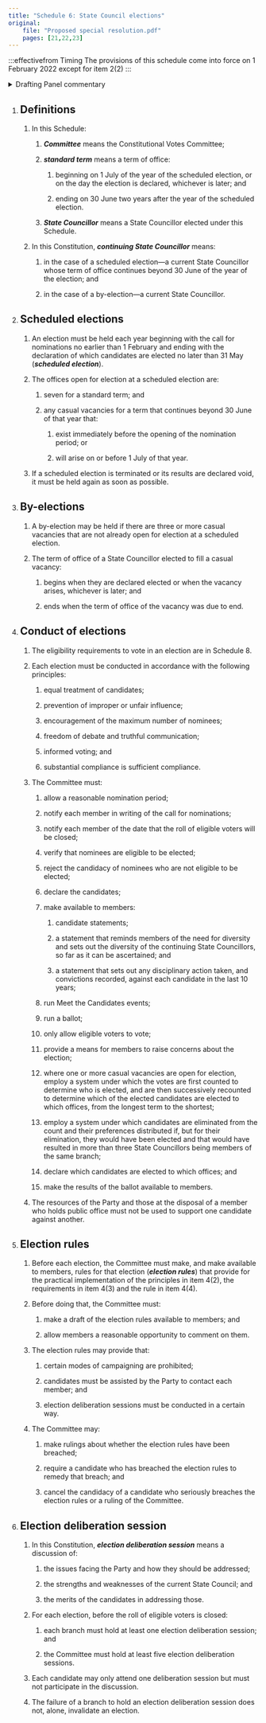 ```yaml
---
title: "Schedule 6: State Council elections"
original:
    file: "Proposed special resolution.pdf"
    pages: [21,22,23]
---
```


:::effectivefrom Timing
The provisions of this schedule come into force
on 1 February 2022 except for item 2(2)
:::

<details>

<summary>Drafting Panel commentary</summary>

See box under [Part 3](./03-state-council.md).

The election of State Councillors is overseen by an independent Constitutional Votes
Committee, which is dealt with in [Part 4](./04-constitutional-votes-committee.md). The Constitutional Votes Committee must
conduct the election under important principles set out in Schedule 6, [item 4](#4), including
prevention of unfair influence, equal treatment of candidates and informed voting.

Schedule 6, [item 5](#election-rules), requires the Constitutional Votes Committee to establish rules for
the conduct of the election following the principles and procedures set out in detail in
item 4.

Schedule 6, [items 3 and 4](#by-elections), set out that by-elections may only occur if there are 3 or
more casual vacancies. Otherwise (and thus usually) a vacancy is added to the
vacancies to be filled at the next scheduled (i.e. annual) election, with a procedure to
determine which candidates fill the full two-year terms and which fill a shorter term.

[Schedule 8](./schedule-08-eligibility-requirements.md) sets out the requirements to be elected to State Council, the most
significant of which is to have been a member of the party for at least two years, to be a
current resident of Victoria, and not to have been in the past year a member who holds
public office. There are limitations also on staff of the Party or of a member who holds
public office being elected ([Schedule 7, Item 4](./schedule-08-eligibility-requirements.md#state-councillor)) and some other limitations. State
Councillors are limited to two terms before effectively needing to take a one year break
([Schedule 7, item 4(3)(a)](./schedule-08-eligibility-requirements.md#4.3.a)).

For the system for electing the State Council, see [Part 3](./03-state-council.md) above.

</details>

1. ## Definitions

    1.  In this Schedule:

        <subclause-letters>

        1.  ***Committee*** means the Constitutional Votes
            Committee;

        2.  ***standard term*** means a term of office:

            1.  beginning on 1 July of the year of the scheduled
                election, or on the day the election is declared,
                whichever is later; and

            2.  ending on 30 June two years after the year of the
                scheduled election.

        3.  ***State Councillor*** means a State Councillor elected under this Schedule.

        </subclause-letters>

    2.  In this Constitution, ***continuing State Councillor***
        means:

        <subclause-letters>

        1.  in the case of a scheduled election—a current State
            Councillor whose term of office continues beyond 30 June
            of the year of the election; and

        2.  in the case of a by-election—a current State Councillor.

        </subclause-letters>



2. ## Scheduled elections

    1.  An election must be held each year beginning with the call
        for nominations no earlier than 1 February and ending with
        the declaration of which candidates are elected no later
        than 31 May (***scheduled election***).

    2.  <ClauseAnnotation effectivefrom="on 1 February 2022" /> The offices open for election at a scheduled election are:

        <subclause-letters>

        1.  seven for a standard term; and

        2.  any casual vacancies for a term that continues beyond
            30 June of that year that:

            1.  exist immediately before the opening of the
                nomination period; or

            2.  will arise on or before 1 July of that year.
        
        </subclause-letters>

    3.  If a scheduled election is terminated or its results are
        declared void, it must be held again as soon as possible.

3. ## By-elections

    1.  A by-election may be held if there are three or more casual
        vacancies that are not already open for election at a
        scheduled election.

    2.  The term of office of a State Councillor elected to fill a
        casual vacancy:

        <subclause-letters>

        1.  begins when they are declared elected or when the
            vacancy arises, whichever is later; and

        2.  ends when the term of office of the vacancy was due to
            end.

        </subclause-letters>

4. ## Conduct of elections

    1.  The eligibility requirements to vote in an election are in Schedule 8.

    2.  Each election must be conducted in accordance with the
        following principles:

        <subclause-letters>

        1.  equal treatment of candidates;

        2.  prevention of improper or unfair influence;

        3.  encouragement of the maximum number of nominees;

        4.  freedom of debate and truthful communication;

        5.  informed voting; and

        6.  substantial compliance is sufficient compliance.

        </subclause-letters>

    3.  The Committee must:

        <subclause-letters>

        1.  allow a reasonable nomination period;

        2.  notify each member in writing of the call for
            nominations;

        3.  notify each member of the date that the roll of eligible
            voters will be closed;

        4.  verify that nominees are eligible to be elected;

        5.  reject the candidacy of nominees who are not eligible to
            be elected;

        6.  declare the candidates;

        7.  make available to members:

            1.  candidate statements;

            2.  a statement that reminds members of the need for
                diversity and sets out the diversity of the
                continuing State Councillors, so far as it can be
                ascertained; and

            3.  a statement that sets out any disciplinary action
                taken, and convictions recorded, against each
                candidate in the last 10 years;

        8.  run Meet the Candidates events;

        9.  run a ballot;

        10. only allow eligible voters to vote;

        11. provide a means for members to raise concerns about the
            election;

        12. where one or more casual vacancies are open for
            election, employ a system under which the votes are
            first counted to determine who is elected, and are then
            successively recounted to determine which of the elected
            candidates are elected to which offices, from the
            longest term to the shortest;

        13. employ a system under which candidates are eliminated
            from the count and their preferences distributed if, but
            for their elimination, they would have been elected and
            that would have resulted in more than three State
            Councillors being members of the same branch;

        14. declare which candidates are elected to which offices;
            and

        15. make the results of the ballot available to members.

        </subclause-letters>

    4.  The resources of the Party and those at the disposal of a
        member who holds public office must not be used to support
        one candidate against another.

5. ## Election rules

    1.  Before each election, the Committee must make, and make
        available to members, rules for that election (***election
        rules***) that provide for the practical implementation of
        the principles in item 4(2), the requirements in item ​4(3)
        and the rule in item 4(4).

    2.  Before doing that, the Committee must:

        <subclause-letters>

        1.  make a draft of the election rules available to members;
            and

        2.  allow members a reasonable opportunity to comment on
            them.

        </subclause-letters>

    3.  The election rules may provide that:

        <subclause-letters>

        1.  certain modes of campaigning are prohibited;

        2.  candidates must be assisted by the Party to contact each
            member; and

        3.  election deliberation sessions must be conducted in a
            certain way.

        </subclause-letters>

    4.  The Committee may:

        <subclause-letters>

        1.  make rulings about whether the election rules have been
            breached;

        2.  require a candidate who has breached the election rules
            to remedy that breach; and

        3.  cancel the candidacy of a candidate who seriously
            breaches the election rules or a ruling of the
            Committee.

        </subclause-letters>

6. ## Election deliberation session

    1.  In this Constitution, ***election deliberation session***
        means a discussion of:

        <subclause-letters>

        1.  the issues facing the Party and how they should be
            addressed;

        2.  the strengths and weaknesses of the current State
            Council; and

        3.  the merits of the candidates in addressing those.

        </subclause-letters>

    2.  For each election, before the roll of eligible voters is
        closed:

        <subclause-letters>

        1.  each branch must hold at least one election deliberation
            session; and

        2.  the Committee must hold at least five election
            deliberation sessions.

        </subclause-letters>

    3.  Each candidate may only attend one deliberation session but
        must not participate in the discussion.

    4.  The failure of a branch to hold an election deliberation
        session does not, alone, invalidate an election.

